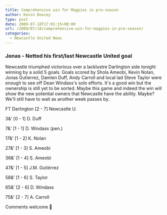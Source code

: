 ```yaml
---
title: Comprehensive win for Magpies in pre-season
author: Kevin Doocey
type: post
date: 2009-07-18T17:01:15+00:00
url: /2009/07/18/comprehensive-win-for-magpies-in-pre-season/
categories:
  - Newcastle United News
---
```


### Jonas - Netted his first/last Newcastle United goal

Newcastle triumphed  victorious over a lacklustre Darlington side tonight winning by a solid 5 goals. Goals scored by Shola Ameobi, Kevin Nolan, Jonas Gutierrez, Damien Duff, Andy Carroll and local lad Steve Taylor were enough to see off Dean Windass's solo efforts. It's a good win but the ownership is still yet to be sorted. Maybe this game and indeed the win will show the new potential owners that Newcastle have the ability. Maybe? We'll still have to wait as another week passes by.

FT Darlington [2 - 7] Newcastle U.

3&' [0 - 1] D. Duff

7&' [1 - 1] D. Windass (pen.)

17&' [1 - 2] K. Nolan

27&' [1 - 3] S. Ameobi

36&' [1 - 4] S. Ameobi

47&' [1 - 5] J.M. Gutiérrez

58&' [1 - 6] S. Taylor

65&' [2 - 6] D. Windass

75&' [2 - 7] A. Carroll

Comments welcome 🙂
